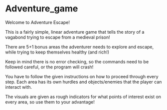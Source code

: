 # Adventure_game

Welcome to Adventure Escape!

This is a fairly simple, linear adventure game that tells the story of a vagabond trying to escape from a medieval prison!

There are 5+1 bonus areas the adventurer needs to explore and escape, while trying to keep themselves healthy (and rich!)

Keep in mind there is no error checking, so the commands need to be followed careful, or the program will crash!

You have to follow the given instructions on how to proceed through every step. Each area has its own hurdles and objects/enemies that the player can interact with.

The visuals are given as rough indicators for what points of interest exist on every area, so use them to your advantage!
